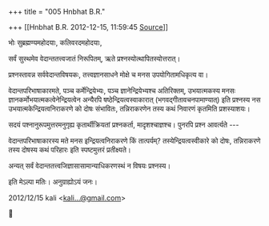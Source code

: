+++
title = "005 Hnbhat B.R."

+++
[[Hnbhat B.R.	2012-12-15, 11:59:45 [Source](https://groups.google.com/g/bvparishat/c/vQLrIMdL1ZE)]]



भोः सुब्रह्मण्यमहोदयाः, कलिवरदमहोदयाः,

  

सर्वं सुस्थमेव वेदान्ततत्त्वजातं निरूपितम्, ऋते प्रश्नस्योत्थापितस्योत्तरात्।

  

प्रश्नस्तावन्न सर्ववेदान्तविषयकः, तत्त्वज्ञानसाधने मोक्षे च मनस उपयोगितामधिकृत्य वा।

  

वेदान्तपरिभाषाकारमते, पञ्च कर्मेन्द्रियेभ्यः, पञ्च ज्ञानेन्द्रियेभ्यश्च अतिरिक्तम्, उभयात्मकस्य मनसः ज्ञानकर्मोभयात्मकत्वेनेन्द्रियत्वेन अन्यैरपि षष्ठेन्द्रियत्वस्वाकारात् (भगवद्गीतावचनपामाण्यात्) इति प्रश्नस्य नस उभयात्मकेन्द्रियत्वनिराकरणे को दोषः संभावितः, तन्निराकरणेन तस्य कथं निवारणं कृतमिति प्रशस्याशयः।

  

सदयं पश्नानुरूपमुत्तरमनुगृह्य कृतार्थीक्रियतां प्रश्नकर्ता, मादृशश्चाज्ञश्च। पुनरपि प्रश्न आवर्त्यते ---

  

वेदान्तपरिभाषाकारस्य मते मनस इन्द्रियत्वनिराकरणे किं तात्पर्यम्? तस्येन्द्रियत्वस्वीकारे को दोषः, तन्निराकरणे तस्य दोषस्य कथं परिहारः इति स्पष्टमुत्तरं प्रतीक्ष्यते।

  

अन्यत् सर्वं वेदान्ततत्त्वजिज्ञासासामान्याधिकरणस्थं न विषयः प्रश्नस्य।

  

इति मेऽल्पा मतिः। अनुग्राह्योऽयं जनः।

  



  
  

2012/12/15 kali \<[kali...@gmail.com]()\>



